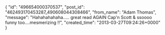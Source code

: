  {
   "id": "496654000370537",
   "post_id": "462493170453287_490608044308466",
   "from_name": "Adam Thomas",
   "message": "Hahahahahaha..... great read AGAIN Cap'n Scott & ssoooo funny too....mesmerizing !!",
   "created_time": "2013-03-27T09:24:26+0000"
 }
